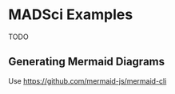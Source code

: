 # MADSci Examples

TODO

## Generating Mermaid Diagrams

Use https://github.com/mermaid-js/mermaid-cli

